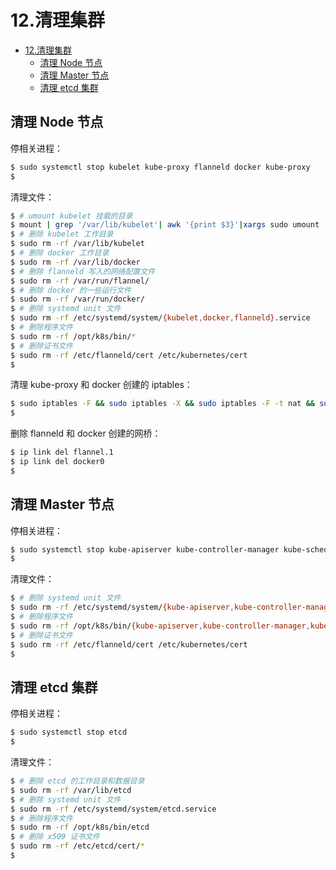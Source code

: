 # 12.清理集群

<!-- TOC -->

- [12.清理集群](#12清理集群)
    - [清理 Node 节点](#清理-node-节点)
    - [清理 Master 节点](#清理-master-节点)
    - [清理 etcd 集群](#清理-etcd-集群)

<!-- /TOC -->

## 清理 Node 节点

停相关进程：

``` bash
$ sudo systemctl stop kubelet kube-proxy flanneld docker kube-proxy
$
```

清理文件：

``` bash
$ # umount kubelet 挂载的目录
$ mount | grep '/var/lib/kubelet'| awk '{print $3}'|xargs sudo umount
$ # 删除 kubelet 工作目录
$ sudo rm -rf /var/lib/kubelet
$ # 删除 docker 工作目录
$ sudo rm -rf /var/lib/docker
$ # 删除 flanneld 写入的网络配置文件
$ sudo rm -rf /var/run/flannel/
$ # 删除 docker 的一些运行文件
$ sudo rm -rf /var/run/docker/
$ # 删除 systemd unit 文件
$ sudo rm -rf /etc/systemd/system/{kubelet,docker,flanneld}.service
$ # 删除程序文件
$ sudo rm -rf /opt/k8s/bin/*
$ # 删除证书文件
$ sudo rm -rf /etc/flanneld/cert /etc/kubernetes/cert
$
```

清理 kube-proxy 和 docker 创建的 iptables：

``` bash
$ sudo iptables -F && sudo iptables -X && sudo iptables -F -t nat && sudo iptables -X -t nat
$
```

删除 flanneld 和 docker 创建的网桥：

``` bash
$ ip link del flannel.1
$ ip link del docker0
$
```

## 清理 Master 节点

停相关进程：

``` bash
$ sudo systemctl stop kube-apiserver kube-controller-manager kube-scheduler kube-nginx
$
```

清理文件：

``` bash
$ # 删除 systemd unit 文件
$ sudo rm -rf /etc/systemd/system/{kube-apiserver,kube-controller-manager,kube-scheduler}.service
$ # 删除程序文件
$ sudo rm -rf /opt/k8s/bin/{kube-apiserver,kube-controller-manager,kube-scheduler}
$ # 删除证书文件
$ sudo rm -rf /etc/flanneld/cert /etc/kubernetes/cert
$
```

## 清理 etcd 集群

停相关进程：

``` bash
$ sudo systemctl stop etcd
$
```

清理文件：

``` bash
$ # 删除 etcd 的工作目录和数据目录
$ sudo rm -rf /var/lib/etcd
$ # 删除 systemd unit 文件
$ sudo rm -rf /etc/systemd/system/etcd.service
$ # 删除程序文件
$ sudo rm -rf /opt/k8s/bin/etcd
$ # 删除 x509 证书文件
$ sudo rm -rf /etc/etcd/cert/*
$
```